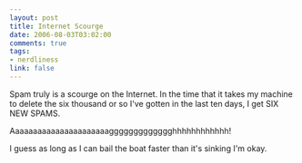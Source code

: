 ```yaml
--- 
layout: post
title: Internet Scourge
date: 2006-08-03T03:02:00
comments: true
tags:
- nerdliness
link: false
---
```

Spam truly is a scourge on the Internet. In the time that it takes my machine to delete the six thousand or so I've gotten in the last ten days, I get SIX NEW SPAMS.

Aaaaaaaaaaaaaaaaaaaaaaggggggggggggghhhhhhhhhhhh!

I guess as long as I can bail the boat faster than it's sinking I'm okay.

